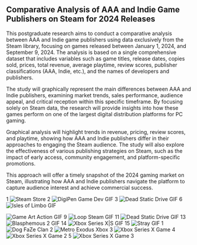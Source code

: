## Comparative Analysis of AAA and Indie Game Publishers on Steam for 2024 Releases

This postgraduate research aims to conduct a comparative analysis between AAA and Indie game publishers using data exclusively from the Steam library, focusing on games released between January 1, 2024, and September 9, 2024. The analysis is based on a single comprehensive dataset that includes variables such as game titles, release dates, copies sold, prices, total revenue, average playtime, review scores, publisher classifications (AAA, Indie, etc.), and the names of developers and publishers.

The study will graphically represent the main differences between AAA and Indie publishers, examining market trends, sales performance, audience appeal, and critical reception within this specific timeframe. By focusing solely on Steam data, the research will provide insights into how these games perform on one of the largest digital distribution platforms for PC gaming.

Graphical analysis will highlight trends in revenue, pricing, review scores, and playtime, showing how AAA and Indie publishers differ in their approaches to engaging the Steam audience. The study will also explore the effectiveness of various publishing strategies on Steam, such as the impact of early access, community engagement, and platform-specific promotions.

This approach will offer a timely snapshot of the 2024 gaming market on Steam, illustrating how AAA and Indie publishers navigate the platform to capture audience interest and achieve commercial success.


1
<img src="https://github.com/user-attachments/assets/5500cc5e-51ea-4bfc-94a2-9cb810a99eef" alt="Steam Store">
2
<img src="https://media.giphy.com/media/FLbIyZXtv31xo1aJXO/giphy.gif" alt="DigiPen Game Dev GIF">
3
<img src="https://media.giphy.com/media/komBYWfUANOlDXkzCO/giphy.gif" alt="Dead Static Drive GIF">
6
<img src="https://media.giphy.com/media/easKJOqFnx6kKNEIVa/giphy.gif" alt="Isles of Limbo GIF">

<img src="https://media.giphy.com/media/kPcCObcr1lyLa56Cfk/giphy.gif" alt="Game Art Action GIF">
9
<img src="https://media.giphy.com/media/mhXkWYQBTSAhX3zTEK/giphy.gif" alt="Loop Steam GIF">
11
<img src="https://media.giphy.com/media/gJlr0Fi0ULOGURcE7y/giphy.gif" alt="Dead Static Drive GIF">
13
<img src="https://media.giphy.com/media/yIzIjUwSIdMdZFclZq/giphy.gif" alt="Blasphemous 2 GIF">
14
<img src="https://media.giphy.com/media/RD8skH72jRPiOCAL8M/giphy.gif" alt="Xbox Series X|S GIF">
15
<img src="https://media.giphy.com/media/jpnqoxtSTvKMlpct9y/giphy.gif" alt="Stray GIF">
1
<img src="https://media.giphy.com/media/hqTguNdEoA1ooYxeog/giphy.gif" alt="Dog FaZe Clan">
2
<img src="https://media.giphy.com/media/uhFWQQIc8HBfgNQXZ9/giphy.gif" alt="Metro Exodus Xbox">
3
<img src="https://media.giphy.com/media/vYr9KOal1Jjfxh7yuh/giphy.gif" alt="Xbox Series X Game">
4
<img src="https://media.giphy.com/media/odimv9MG1zojM1uWKa/giphy.gif" alt="Xbox Series X Game 2">
5
<img src="https://media.giphy.com/media/SFQQFj1HE5DqRwEkw4/giphy.gif" alt="Xbox Series X Game 3">



